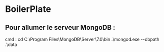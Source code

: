 # BoilerPlate

## Pour allumer le serveur MongoDB :
  cmd : cd C:\Program Files\MongoDB\Server\7.0\bin
        .\mongod.exe --dbpath .\data
